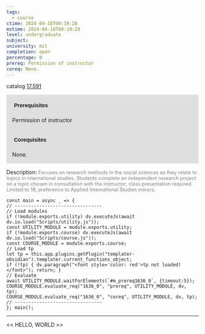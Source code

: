 ```yaml
---
tags:
  - course
ctime: 2024-04-18T00:19:28
mstime: 2024-04-18T00:19:28
level: undergraduate
subject: 
university: mit
completion: open
percentage: 0
prereq: Permission of instructor
coreq: None.
---
```


catalog [17.591](http://student.mit.edu/catalog/m17b.html#17.591)

<span style="display: block; padding: 15px; background-color: rgb(100, 100, 100, 0.2);"><font id="m_prereq1636_0" style="display: block; font-family: Arial, sans-serif; font-weight: bold; padding: 5px">Prerequisites</font><br><span id="prereq1636_0">Permission of instructor</span></span>
<span style="display: block; padding: 15px; background-color: rgb(100, 100, 100, 0.2);"><font id="m_coreq1636_0" style="display: block; font-family: Arial, sans-serif; font-weight: bold; padding: 5px">Corequisites</font><br><span id="coreq1636_0">None.</span></span>

<font style="">Description:</font>
<font style="color: grey; font-size: 0.8rem;">Focuses on research methods in the social sciences as they relate to topics in international studies. Students complete an independent research project on a topic chosen in consultation with the instructor; class presentation required. Limited to 18; preference to Applied International Studies minors.</font>

```dataviewjs
const main = async _ => {
// --------------------------------
// Load modules
if (!module.exports.utility) dv.executeJs(await dv.io.load("Scripts/utility.js"));
const UTILITY_MODULE = module.exports.utility;
if (!module.exports.course) dv.executeJs(await dv.io.load("Scripts/course.js"));
const COURSE_MODULE = module.exports.course;
// Load tp
let tp = this.app.plugins.getPlugin("templater-obsidian").templater.current_functions_object;
if (!tp) { dv.paragraph("<font style='color: red'>tp not loaded!</font>"); return; }
// Evaluate
await UTILITY_MODULE.waitForElements(`#m_prereq1636_0`, {timeout:5});
COURSE_MODULE.evaluate_req("1636_0", "prereq", UTILITY_MODULE, dv, tp);
COURSE_MODULE.evaluate_req("1636_0", "coreq", UTILITY_MODULE, dv, tp);
// --------------------------------
}; main();
```

---

<< HELLO, WORLD >>
